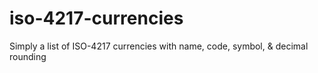 # iso-4217-currencies
Simply a list of ISO-4217 currencies with name, code, symbol, &amp; decimal rounding
